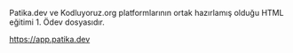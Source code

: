Patika.dev ve Kodluyoruz.org platformlarının ortak hazırlamış olduğu HTML eğitimi 1. Ödev dosyasıdır.

https://app.patika.dev
